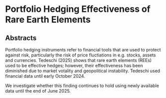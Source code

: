 # Portfolio Hedging Effectiveness of Rare Earth Elements

## Abstracts

Portfolio hedging instruments refer to financial tools that are used to protect against risk, particularly the risk of price fluctiations in e.g. stocks, assets and currencies. Tedeschi (2025) shows that rare earth elements (REEs) used to be effective hedges; however, their effectiveness has been diminished due to market votality and geopolitical instability. Tedeschi used financial data until early October 2024.

We investigate whether this finding continues to hold using newly available data until the end of June 2025.